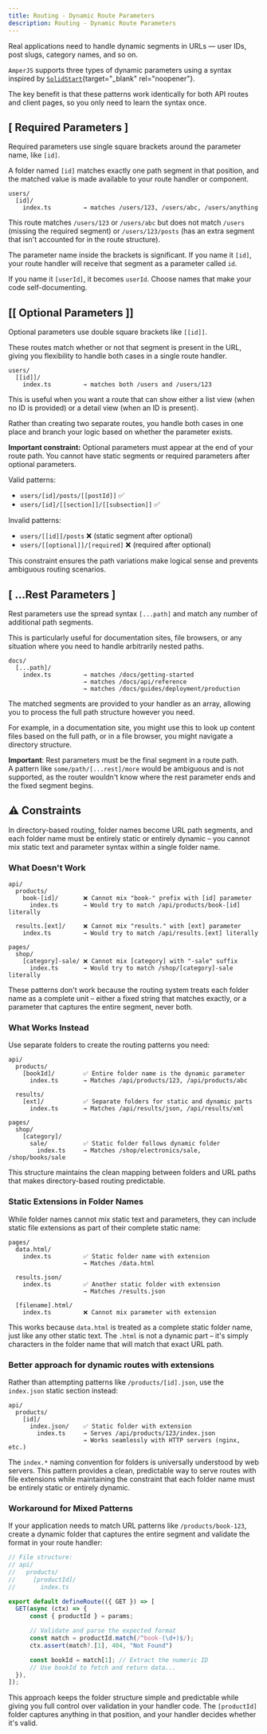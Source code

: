 ```yaml
---
title: Routing - Dynamic Route Parameters
description: Routing - Dynamic Route Parameters
---
```


Real applications need to handle dynamic segments in URLs — user IDs, post slugs, category names, and so on.

`AmperJS` supports three types of dynamic parameters using a syntax inspired by
[`SolidStart`](https://start.solidjs.com/){target="_blank" rel="noopener"}.

The key benefit is that these patterns work identically for both API routes and client pages,
so you only need to learn the syntax once.

## [ Required Parameters ]

Required parameters use single square brackets around the parameter name, like `[id]`.

A folder named `[id]` matches exactly one path segment in that position,
and the matched value is made available to your route handler or component.

```
users/
  [id]/
    index.ts         → matches /users/123, /users/abc, /users/anything
```

This route matches `/users/123` or `/users/abc` but does not match `/users`
(missing the required segment) or `/users/123/posts`
(has an extra segment that isn't accounted for in the route structure).

The parameter name inside the brackets is significant. If you name it `[id]`,
your route handler will receive that segment as a parameter called `id`.

If you name it `[userId]`, it becomes `userId`. Choose names that make your code self-documenting.

## [[ Optional Parameters ]]

Optional parameters use double square brackets like `[[id]]`.

These routes match whether or not that segment is present in the URL,
giving you flexibility to handle both cases in a single route handler.

```
users/
  [[id]]/
    index.ts         → matches both /users and /users/123
```

This is useful when you want a route that can show either a list view (when no ID is provided)
or a detail view (when an ID is present).

Rather than creating two separate routes, you handle both cases in one place
and branch your logic based on whether the parameter exists.

**Important constraint:** Optional parameters must appear at the end of your route path.
You cannot have static segments or required parameters after optional parameters.

Valid patterns:
- `users/[id]/posts/[[postId]]` ✅
- `users/[id]/[[section]]/[[subsection]]` ✅

Invalid patterns:
- `users/[[id]]/posts` ❌ (static segment after optional)
- `users/[[optional]]/[required]` ❌ (required after optional)

This constraint ensures the path variations make logical sense
and prevents ambiguous routing scenarios.

## [ ...Rest Parameters ]

Rest parameters use the spread syntax `[...path]` and match any number of additional path segments.

This is particularly useful for documentation sites,
file browsers, or any situation where you need to handle arbitrarily nested paths.

```
docs/
  [...path]/
    index.ts         → matches /docs/getting-started
                     → matches /docs/api/reference
                     → matches /docs/guides/deployment/production
```

The matched segments are provided to your handler as an array,
allowing you to process the full path structure however you need.

For example, in a documentation site, you might use this to look up content files based on the full path,
or in a file browser, you might navigate a directory structure.

**Important**: Rest parameters must be the final segment in a route path.<br/>
A pattern like `some/path/[...rest]/more` would be ambiguous and is not supported,
as the router wouldn't know where the rest parameter ends and the fixed segment begins.

## ⚠️ Constraints

In directory-based routing, folder names become URL path segments,
and each folder name must be entirely static or entirely dynamic –
you cannot mix static text and parameter syntax within a single folder name.

### What Doesn't Work

```
api/
  products/
    book-[id]/       ❌ Cannot mix "book-" prefix with [id] parameter
      index.ts       → Would try to match /api/products/book-[id] literally

  results.[ext]/     ❌ Cannot mix "results." with [ext] parameter
    index.ts         → Would try to match /api/results.[ext] literally

pages/
  shop/
    [category]-sale/ ❌ Cannot mix [category] with "-sale" suffix
      index.ts       → Would try to match /shop/[category]-sale literally
```

These patterns don't work because the routing system treats each folder name as a complete unit –
either a fixed string that matches exactly, or a parameter that captures the entire segment, never both.

### What Works Instead

Use separate folders to create the routing patterns you need:

```
api/
  products/
    [bookId]/        ✅ Entire folder name is the dynamic parameter
      index.ts       → Matches /api/products/123, /api/products/abc

  results/
    [ext]/           ✅ Separate folders for static and dynamic parts
      index.ts       → Matches /api/results/json, /api/results/xml

pages/
  shop/
    [category]/
      sale/          ✅ Static folder follows dynamic folder
        index.ts     → Matches /shop/electronics/sale, /shop/books/sale
```

This structure maintains the clean mapping between folders and URL paths that makes directory-based routing predictable.

### Static Extensions in Folder Names

While folder names cannot mix static text and parameters,
they can include static file extensions as part of their complete static name:

```
pages/
  data.html/
    index.ts         ✅ Static folder name with extension
                     → Matches /data.html

  results.json/
    index.ts         ✅ Another static folder with extension
                     → Matches /results.json

  [filename].html/
    index.ts         ❌ Cannot mix parameter with extension
```

This works because `data.html` is treated as a complete static folder name,
just like any other static text. The `.html` is not a dynamic part –
it's simply characters in the folder name that will match that exact URL path.

### Better approach for dynamic routes with extensions

Rather than attempting patterns like `/products/[id].json`, use the `index.json` static section instead:

```
api/
  products/
    [id]/
      index.json/    ✅ Static folder with extension
        index.ts     → Serves /api/products/123/index.json
                     → Works seamlessly with HTTP servers (nginx, etc.)
```

The `index.*` naming convention for folders is universally understood by web servers.
This pattern provides a clean, predictable way to serve routes with file extensions
while maintaining the constraint that each folder name must be entirely static or entirely dynamic.


### Workaround for Mixed Patterns

If your application needs to match URL patterns like `/products/book-123`,
create a dynamic folder that captures the entire segment and validate the format in your route handler:

```ts [index.ts]
// File structure:
// api/
//   products/
//     [productId]/
//       index.ts

export default defineRoute(({ GET }) => [
  GET(async (ctx) => {
      const { productId } = params;

      // Validate and parse the expected format
      const match = productId.match(/^book-(\d+)$/);
      ctx.assert(match?.[1], 404, "Not Found")

      const bookId = match[1]; // Extract the numeric ID
      // Use bookId to fetch and return data...
  }),
]);
```

This approach keeps the folder structure simple and predictable while giving you full control over validation in your handler code.
The `[productId]` folder captures anything in that position, and your handler decides whether it's valid.

